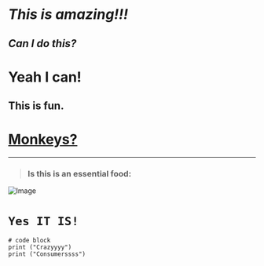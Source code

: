 # *This is amazing!!!*
## ***Can I do this?***
# Yeah I can!
This is fun.
---
# [Monkeys?](https://www.sciencedaily.com/releases/2019/10/191015115356.htm#:~:text=a%20new%20study.-,When%20it%20comes%20to%20being%20willing%20to%20explore%20more%20efficient,Georgia%20State%20University%20psychology%20researchers.)

---
> ### **Is this is an essential food:**

![Image](https://i.ndtvimg.com/i/2016-01/chocolate-dark-chocolate-chocolate-bars_650x488_61451973505.jpg)

# `Yes IT IS!`
```
# code block
print ("Crazyyyy")
print ("Consumerssss")
```
